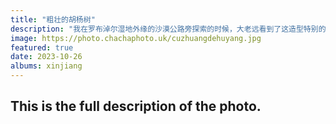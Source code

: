 ```yaml
---
title: "粗壮的胡杨树"
description: "我在罗布淖尔湿地外缘的沙漠公路旁探索的时候，大老远看到了这造型特别的胡杨树，仿佛经历过很特别的事情让它从根本分叉出3个主干。我在日落前1小时走近使用超广角拍摄了这张照片。落日余晖照在树干上，给人暖暖哒感觉，而树木上的纹理如此清晰而深刻，这种暖暖的粗糙感，让我想起了儿时在外婆的臂弯下，感受抚摸着外婆那粗糙的双手。 同时，搭配远处的胡杨，显得这颗树特别的粗壮和沧桑。超广角让这张照片第一眼的感觉就是充满了张力，是我很喜欢的一张作品。"
image: https://photo.chachaphoto.uk/cuzhuangdehuyang.jpg
featured: true
date: 2023-10-26
albums: xinjiang
---
```


## This is the full description of the photo.
